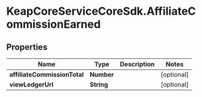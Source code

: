 # KeapCoreServiceCoreSdk.AffiliateCommissionEarned

## Properties

Name | Type | Description | Notes
------------ | ------------- | ------------- | -------------
**affiliateCommissionTotal** | **Number** |  | [optional] 
**viewLedgerUrl** | **String** |  | [optional] 



